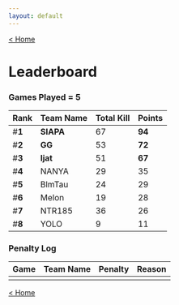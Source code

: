 ```yaml
---
layout: default
---
```


[< Home](https://kanziebub.github.io/SurvivalProtocol/)


# **Leaderboard**

### Games Played = 5

|  Rank  | Team Name             | Total Kill | **Points** |
|:-------|:----------------------|:-----------|:-----------|
| #**1** | **SIAPA** | 67 | **94** | 
| #**2** | **GG** | 53 | **72** | 
| #**3** | **Ijat** | 51 | **67** | 
| #**4** | NANYA | 29 | 35 | 
| #**5** | BlmTau | 24 | 29 | 
| #**6** | Melon | 19 | 28 | 
| #**7** | NTR185 | 36 | 26 | 
| #**8** | YOLO | 9 | 11 | 

### Penalty Log

|  Game  | Team Name | Penalty | Reason                |
|:-------|:----------|:--------|:----------------------|
|        |           |         |                       | 
 
 

[< Home](https://kanziebub.github.io/SurvivalProtocol/)
    
